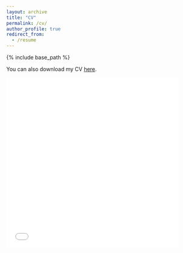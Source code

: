 ```yaml
---
layout: archive
title: "CV"
permalink: /cv/
author_profile: true
redirect_from:
  - /resume
---
```


{% include base_path %}

You can also download my CV [here](/files/pdf/CV_TengdaGong.pdf).
<iframe src="/files/pdf/CV_TengdaGong.pdf" width="90%" height="450" frameborder="no" border="0" marginwidth="0" marginheight="0"></iframe>

